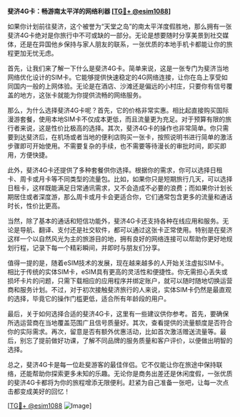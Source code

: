 **斐济4G卡：畅游南太平洋的网络利器 [[TG💪+ @esim1088](https://t.me/s/esim1088)]**

如果你计划前往斐济，这个被誉为“天堂之岛”的南太平洋度假胜地，那么拥有一张斐济4G卡绝对是你旅行中不可或缺的一部分。无论是想要随时分享美景到社交媒体，还是在异国他乡保持与家人朋友的联系，一张优质的本地手机卡都能让你的旅程更加无忧无虑。

首先，让我们来了解一下什么是斐济4G卡。简单来说，这是一张专门为斐济当地网络优化设计的SIM卡。它能够提供快速稳定的4G网络连接，让你在岛上享受如同国内一般的上网体验。无论是在酒店、沙滩还是偏远的小村庄，只要你有信号覆盖的地方，这张卡就能为你提供流畅的网络服务。

那么，为什么选择斐济4G卡呢？首先，它的价格非常实惠。相比起直接购买国际漫游套餐，使用本地SIM卡不仅成本更低，而且流量更为充足。对于预算有限的旅行者来说，这是性价比极高的选择。其次，斐济4G卡的操作也非常简单。你只需要到达斐济后，在机场或者当地的便利店购买一张卡，按照说明书进行简单的激活步骤即可开始使用。不需要复杂的手续，也不需要等待漫长的审批时间，即买即用，方便快捷。

此外，斐济4G卡还提供了多种套餐供你选择。根据你的需求，你可以选择日租卡、周卡或月卡等不同类型的流量包。比如，如果你只是短期旅行几天，可以选择日租卡，这样既能满足日常通讯需求，又不会造成不必要的浪费；而如果你计划长期居住或者深度游，那么周卡或月卡会更适合你，它们通常包含更多的流量和通话时长，性价比更高。

当然，除了基本的通话和短信功能外，斐济4G卡还支持各种在线应用和服务。无论是导航、翻译、支付还是社交软件，都可以通过这张卡正常使用。特别是在斐济这样一个以自然风光为主的旅游目的地，拥有良好的网络连接可以帮助你更好地规划行程，记录下每一个精彩瞬间，并即时与朋友们分享。

值得一提的是，随着eSIM技术的发展，现在越来越多的人开始关注虚拟SIM卡。相比于传统的实体SIM卡，eSIM具有更高的灵活性和便捷性。你无需担心丢失或损坏卡片的问题，只需下载相应的应用程序并绑定账户，就可以随时随地切换运营商和服务计划。不过，对于初次接触斐济旅行的人来说，实体SIM卡仍然是最直观的选择，毕竟它的操作门槛更低，适合所有年龄段的用户。

最后，关于如何选择合适的斐济4G卡，这里有一些建议供你参考。首先，要确保所选运营商在当地覆盖范围广且信号质量好。其次，查看提供的流量额度是否符合你的实际需求。再次，留意是否有额外优惠活动，比如首次激活赠送流量等。最后，别忘了提前做好功课，了解不同品牌的服务质量和客户评价，以便做出明智的选择。

总之，斐济4G卡是每一位赴斐游客的最佳伴侣。它不仅能让你在旅途中保持联络，还能帮助你探索更多未知的乐趣。无论你是商务出差还是休闲度假，一张优质的斐济4G卡都将为你的旅程增添无限便利。赶紧为自己准备一张吧，让每一次点击都变成美好的回忆！

[[TG💪+ @esim1088](https://t.me/s/esim1088) ![Image](https://i.postimg.cc/4NQfJmqS/Snipaste-2025-05-13-00-14-12.png)]